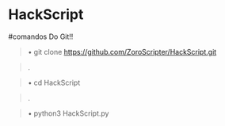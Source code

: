 # HackScript

#comandos Do Git!!

> • git clone https://github.com/ZoroScripter/HackScript.git

>  .

>  • cd HackScript

>  .

>  • python3 HackScript.py
